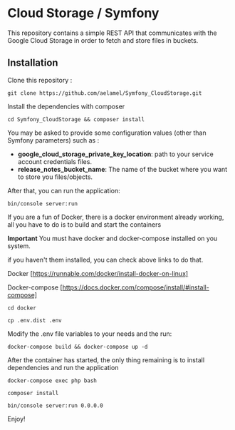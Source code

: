 Cloud Storage / Symfony
========================
This repository contains a simple REST API that communicates with the Google Cloud Storage in order to fetch and store files in buckets.

Installation
------------

Clone this repository :

 ``
 git clone https://github.com/aelamel/Symfony_CloudStorage.git
 ``

Install the dependencies with composer

``
cd Symfony_CloudStorage && composer install
``

You may be asked to provide some configuration values (other than Symfony parameters) such as :

* **google_cloud_storage_private_key_location**: path to your service account credentials files.
* **release_notes_bucket_name**: The name of the bucket where you want to store you files/objects.

After that, you can run the application:

``
bin/console server:run
``

If you are a fun of Docker, there is a docker environment already working, all you have to do is to build and start the containers

**Important**
You must have docker and docker-compose installed on you system.

if you haven't them installed, you can check above links to do that.

Docker	[https://runnable.com/docker/install-docker-on-linux]

Docker-compose	[https://docs.docker.com/compose/install/#install-compose]

``
cd docker
``

``
cp .env.dist .env
``

Modify the .env file variables to your needs and the run:

``
docker-compose build && docker-compose up -d
``

After the container has started, the only thing remaining is to install dependencies and run the application

``
docker-compose exec php bash
``

``
composer install
``

``
bin/console server:run 0.0.0.0
``


Enjoy!
